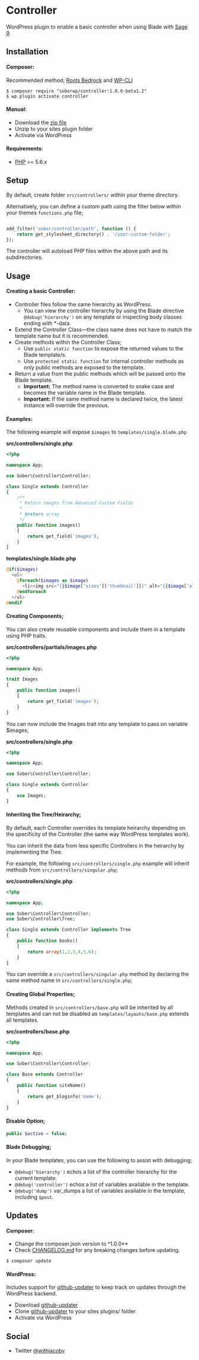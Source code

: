 # Controller

WordPress plugin to enable a basic controller when using Blade with [Sage 9](https://roots.io/sage/).

## Installation

#### Composer:

Recommended method; [Roots Bedrock](https://roots.io/bedrock/) and [WP-CLI](http://wp-cli.org/)
```shell
$ composer require "soberwp/controller:1.0.0-beta1.2"
$ wp plugin activate controller
```

#### Manual:

* Download the [zip file](https://github.com/soberwp/controller/archive/master.zip)
* Unzip to your sites plugin folder
* Activate via WordPress

#### Requirements:

* [PHP](http://php.net/manual/en/install.php) >= 5.6.x

## Setup

By default, create folder `src/controllers/` within your theme directory. 

Alternatively, you can define a custom path using the filter below within your themes `functions.php` file; 
```php

add_filter('sober/controller/path', function () {
    return get_stylesheet_directory() . '/your-custom-folder';
});
```

The controller will autoload PHP files within the above path and its subdirectories.

## Usage

#### Creating a basic Controller:

* Controller files follow the same hierarchy as WordPress.
    * You can view the controller hierarchy by using the Blade directive `@debug('hierarchy')` on any template or inspecting body classes ending with *-data.
* Extend the Controller Class&mdash;the class name does not have to match the template name but it is recommended.
* Create methods within the Controller Class;
    * Use `public static function` to expose the returned values to the Blade template/s. 
    * Use `protected static function` for internal controller methods as only public methods are exposed to the template.
* Return a value from the public methods which will be passed onto the Blade template.
    * **Important:** The method name is converted to snake case and becomes the variable name in the Blade template.
    * **Important:** If the same method name is declared twice, the latest instance will override the previous.

#### Examples: 

The following example will expose `$images` to `templates/single.blade.php`

**src/controllers/single.php**

```php
<?php

namespace App;

use Sober\Controller\Controller;

class Single extends Controller
{
    /**
     * Return images from Advanced Custom Fields
     *
     * @return array
     */
    public function images()
    {
        return get_field('images');
    }
}
```

**templates/single.blade.php**

```php
@if($images)
  <ul>
    @foreach($images as $image)
      <li><img src="{{$image['sizes']['thumbnail']}}" alt="{{$image['alt']}}"></li>
    @endforeach
  </ul>
@endif
```

#### Creating Components;

You can also create reusable components and include them in a template using PHP traits.

**src/controllers/partials/images.php**

```php
<?php

namespace App;

trait Images
{
    public function images()
    {
        return get_field('images');
    }
}
```

You can now include the Images trait into any template to pass on variable $images; 

**src/controllers/single.php**

```php
<?php

namespace App;

use Sober\Controller\Controller;

class Single extends Controller
{
    use Images;
}
```

#### Inheriting the Tree/Heirarchy;

By default, each Controller overrides its template heirarchy depending on the specificity of the Controller (the same way WordPress templates work).

You can inherit the data from less specific Controllers in the heirarchy by implementing the Tree. 

For example, the following `src/controllers/single.php` example will inherit methods from `src/controllers/singular.php`;

**src/controllers/single.php**

```php
<?php

namespace App;

use Sober\Controller\Controller;
use Sober\Controller\Tree;

class Single extends Controller implements Tree
{
    public function books()
    {
        return array(1,2,3,4,5,6);
    }
}
```

You can override a `src/controllers/singular.php` method by declaring the same method name in `src/controllers/single.php`;

#### Creating Global Properties;

Methods created in `src/controllers/base.php` will be inherited by all templates and can not be disabled as `templates/layouts/base.php` extends all templates. 

**src/controllers/base.php**

```php
<?php

namespace App;

use Sober\Controller\Controller;

class Base extends Controller
{
    public function siteName()
    {
        return get_bloginfo('name');
    }
}
```

#### Disable Option;

```php
public $active = false;
```

#### Blade Debugging;

In your Blade templates, you can use the following to assist with debugging;

* `@debug('hierarchy')` echos a list of the controller hierarchy for the current template.
* `@debug('controller')` echos a list of variables available in the template.
* `@debug('dump')` var_dumps a list of variables available in the template, including `$post`.

## Updates

#### Composer:

* Change the composer.json version to ^1.0.0**
* Check [CHANGELOG.md](CHANGELOG.md) for any breaking changes before updating.

```shell
$ composer update
```

#### WordPress:

Includes support for [github-updater](https://github.com/afragen/github-updater) to keep track on updates through the WordPress backend.
* Download [github-updater](https://github.com/afragen/github-updater)
* Clone [github-updater](https://github.com/afragen/github-updater) to your sites plugins/ folder
* Activate via WordPress

## Social

* Twitter [@withjacoby](https://twitter.com/withjacoby)
